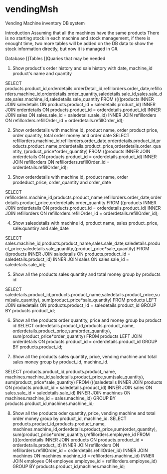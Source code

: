 # vendingMsh
Vending Machine inventory DB system

Introduction
Assuming that all the machines have the same products
There is no starting stock in each machine and stock management, if there is enought time, two more tables will be added on the DB data to show the stock information directly, but now it is managed in C#. 

Database
[]Tables
[]Quaries that may be needed
1. Show product's order history and sale history with date, machine_id product's name and quantity 

SELECT products.product_id,orderdetails.orderDetail_id,refillorders.order_date,refillorders.machine_id,orderdetails.order_quantity,saledetails.sale_id,sales.sale_date,sales.machine_id,saledetails.sale_quantity 
FROM ((((products 
INNER JOIN saledetails ON products.product_id = saledetails.product_id)
INNER JOIN orderdetails ON products.product_id = orderdetails.product_id)
INNER JOIN sales ON sales.sale_id = saledetails.sale_id)
INNER JOIN refillorders ON refillorders.refillOrder_id = orderdetails.refillOrder_id);


2. Show orderdetails with machine id, product name, order product price, order quantity, total order money and order date
SELECT refillorders.machine_id,refillorders.order_date,orderdetails.product_id,products.product_name,orderdetails.product_price,orderdetails.order_quantity, (product_price*order_quantity)
FROM ((products 
INNER JOIN orderdetails ON products.product_id = orderdetails.product_id)
INNER JOIN refillorders ON refillorders.refillOrder_id = orderdetails.refillOrder_id);


3. Show orderdetails with machine id, product name, order prodeduct_price, order_quantity and order_date

SELECT refillorders.machine_id,products.product_name,refillorders.order_date,orderdetails.product_price,orderdetails.order_quantity
FROM ((products 
INNER JOIN orderdetails ON products.product_id = orderdetails.product_id)
INNER JOIN refillorders ON refillorders.refillOrder_id = orderdetails.refillOrder_id);

4. Show salesdetails with machine id, product name, sales product_price, sale:quantiry and sale_date

SELECT sales.machine_id,products.product_name,sales.sale_date,saledetails.product_price,saledetails.sale_quantity,(product_price*sale_quantity)
FROM ((products 
INNER JOIN saledetails ON products.product_id = saledetails.product_id)
INNER JOIN sales ON sales.sale_id = saledetails.sale_id);


5. Show all the products sales quantity and total money group by products id

SELECT saledetails.product_id,products.product_name,saledetails.product_price,sum(sale_quantity), sum(product_price*sale_quantity) 
FROM products 
LEFT JOIN saledetails ON products.product_id = saledetails.product_id
GROUP BY products.product_id;

6. Show all the products order quantity, price and money group bu product id
SELECT orderdetails.product_id,products.product_name, orderdetails.product_price,sum(order_quantity), sum(product_price*order_quantity) 
FROM products 
LEFT JOIN orderdetails ON products.product_id = orderdetails.product_id
GROUP BY products.product_id;


7. Show all the products sales quantity, price, vending machine and total sales money group by product_id, machine_id. 

SELECT products.product_id,products.product_name, machines.machine_id,saledetails.product_price,sum(sale_quantity), sum(product_price*sale_quantity) 
FROM (((saledetails 
INNER JOIN products ON products.product_id = saledetails.product_id) 
INNER JOIN sales ON sales.sale_id = saledetails.sale_id)
INNER JOIN machines ON machines.machine_id = sales.machine_id) 
GROUP BY products.product_id,machines.machine_id;


8. Show all the products oder quantity, price, vending machine and total order money group by product_id, machine_id. 
SELECT products.product_id,products.product_name, machines.machine_id,orderdetails.product_price,sum(order_quantity), sum(product_price*order_quantity),refillorders.employee_id 
FROM ((((orderdetails 
INNER JOIN products ON products.product_id = orderdetails.product_id) 
INNER JOIN refillorders ON refillorders.refillOrder_id = orderdetails.refillOrder_id)
INNER JOIN machines ON machines.machine_id = refillorders.machine_id)
INNER JOIN employee ON employee.employee_id = refillorders.employee_id)
GROUP BY products.product_id,machines.machine_id;

